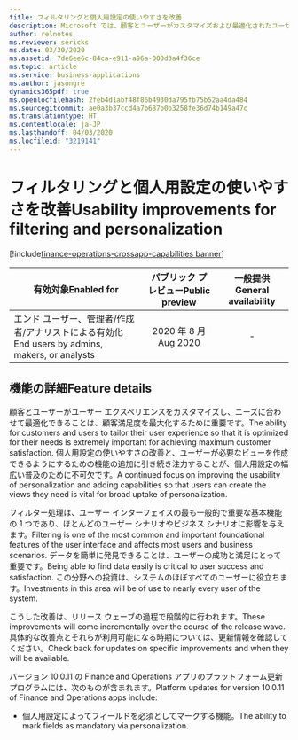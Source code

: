 ```yaml
---
title: フィルタリングと個人用設定の使いやすさを改善
description: Microsoft では、顧客とユーザーがカスタマイズおよび最適化されたユーザー エクスペリエンスを作成できるように、個人用設定の強化への投資を続けています。 また、ユーザーが必要なデータを簡単に見つけられるようにフィルタリング機能も改善しています。
author: relnotes
ms.reviewer: sericks
ms.date: 03/30/2020
ms.assetid: 7de6ee6c-84ca-e911-a96a-000d3a4f36ce
ms.topic: article
ms.service: business-applications
ms.author: jasongre
dynamics365pdf: true
ms.openlocfilehash: 2feb4d1abf48f86b4930da795fb75b52aa4da484
ms.sourcegitcommit: ae0a3b37ccd4a7b687b0b3258fe36d74b149a47c
ms.translationtype: HT
ms.contentlocale: ja-JP
ms.lasthandoff: 04/03/2020
ms.locfileid: "3219141"
---
```

# <a name="usability-improvements-for-filtering-and-personalization"></a><span data-ttu-id="d3600-104">フィルタリングと個人用設定の使いやすさを改善</span><span class="sxs-lookup"><span data-stu-id="d3600-104">Usability improvements for filtering and personalization</span></span>
[!include[finance-operations-crossapp-capabilities banner](../includes/finance-operations-crossapp-capabilities.md)]

| <span data-ttu-id="d3600-105">有効対象</span><span class="sxs-lookup"><span data-stu-id="d3600-105">Enabled for</span></span>    |  <span data-ttu-id="d3600-106">パブリック プレビュー</span><span class="sxs-lookup"><span data-stu-id="d3600-106">Public preview</span></span> | <span data-ttu-id="d3600-107">一般提供</span><span class="sxs-lookup"><span data-stu-id="d3600-107">General availability</span></span> | 
| ---------- | :----------: |:----------: |
|<span data-ttu-id="d3600-108">エンド ユーザー、管理者/作成者/アナリストによる有効化</span><span class="sxs-lookup"><span data-stu-id="d3600-108">End users by admins, makers, or analysts</span></span>|<span data-ttu-id="d3600-109">2020 年 8 月</span><span class="sxs-lookup"><span data-stu-id="d3600-109">Aug 2020</span></span>| -|






## <a name="feature-details"></a><span data-ttu-id="d3600-110">機能の詳細</span><span class="sxs-lookup"><span data-stu-id="d3600-110">Feature details</span></span>
<!--feature detail start -->
<span data-ttu-id="d3600-111">顧客とユーザーがユーザー エクスペリエンスをカスタマイズし、ニーズに合わせて最適化できることは、顧客満足度を最大化するために重要です。</span><span class="sxs-lookup"><span data-stu-id="d3600-111">The ability for customers and users to tailor their user experience so that it is optimized for their needs is extremely important for achieving maximum customer satisfaction.</span></span> <span data-ttu-id="d3600-112">個人用設定の使いやすさの改善と、ユーザーが必要なビューを作成できるようにするための機能の追加に引き続き注力することが、個人用設定の幅広い普及のために不可欠です。</span><span class="sxs-lookup"><span data-stu-id="d3600-112">A continued focus on improving the usability of personalization and adding capabilities so that users can create the views they need is vital for broad uptake of personalization.</span></span> 

<span data-ttu-id="d3600-113">フィルター処理は、ユーザー インターフェイスの最も一般的で重要な基本機能の 1 つであり、ほとんどのユーザー シナリオやビジネス シナリオに影響を与えます。</span><span class="sxs-lookup"><span data-stu-id="d3600-113">Filtering is one of the most common and important foundational features of the user interface and affects most users and business scenarios.</span></span> <span data-ttu-id="d3600-114">データを簡単に発見できることは、ユーザーの成功と満足にとって重要です。</span><span class="sxs-lookup"><span data-stu-id="d3600-114">Being able to find data easily is critical to user success and satisfaction.</span></span> <span data-ttu-id="d3600-115">この分野への投資は、システムのほぼすべてのユーザーに役立ちます。</span><span class="sxs-lookup"><span data-stu-id="d3600-115">Investments in this area will be of use to nearly every user of the system.</span></span> 

<span data-ttu-id="d3600-116">こうした改善は、リリース ウェーブの過程で段階的に行われます。</span><span class="sxs-lookup"><span data-stu-id="d3600-116">These improvements will come incrementally over the course of the release wave.</span></span> <span data-ttu-id="d3600-117">具体的な改善点とそれらが利用可能になる時期については、更新情報を確認してください。</span><span class="sxs-lookup"><span data-stu-id="d3600-117">Check back for updates on specific improvements and when they will be available.</span></span>

<span data-ttu-id="d3600-118">バージョン 10.0.11 の Finance and Operations アプリのプラットフォーム更新プログラムには、次のものが含まれます。</span><span class="sxs-lookup"><span data-stu-id="d3600-118">Platform updates for version 10.0.11 of Finance and Operations apps include:</span></span> 

- <span data-ttu-id="d3600-119">個人用設定によってフィールドを必須としてマークする機能。</span><span class="sxs-lookup"><span data-stu-id="d3600-119">The ability to mark fields as mandatory via personalization.</span></span>


<!--feature detail end -->









